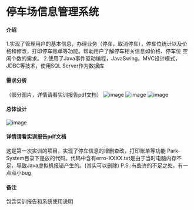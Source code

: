 # 停车场信息管理系统

#### 介绍
1.实现了管理用户的基本信息，办理业务（停车，取消停车），停车位统计以及价格和修改，打印停车账单等功能。帮助用户了解停车相关信息如价格、停车位 空闲个数的需求。
2.使用了Java事件驱动编程，JavaSwing，MVC设计模式，JDBC等技术，使用SQL Server作为数据库

#### 需求分析
（部分图片，详情请看实训报告pdf文档）
![image](https://user-images.githubusercontent.com/82935744/188568068-fc5d5b31-30be-41a7-9aef-48fee0332e8d.png)
![image](https://user-images.githubusercontent.com/82935744/188567923-28ec22b7-7462-4307-88ee-cc970dff1b5c.png)
![image](https://user-images.githubusercontent.com/82935744/188568015-ea8e5c79-9fbc-4932-b95f-e9bc5be4cb18.png)

#### 总体设计
![image](https://user-images.githubusercontent.com/82935744/188568289-19538093-0009-49dc-ba64-7f1b0cdc5a74.png)

#### 详情请看实训报告pdf文档

这是第一次实训的项目，实现了停车信息的增删查改，打印账单等功能
Park-System目录下是放的代码。代码中含有erro-XXXX.txt是由于当时电脑内存不足，导致Java虚拟机报错产生的。(其实可以删除)
P.S.:有些许的不足之处，有一点点小bug
#### 备注
包含实训报告和系统使用说明
